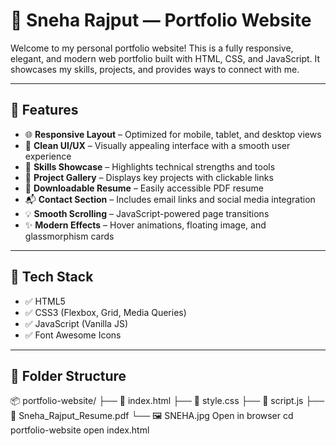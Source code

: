 # 💼 Sneha Rajput — Portfolio Website

Welcome to my personal portfolio website! This is a fully responsive, elegant, and modern web portfolio built with HTML, CSS, and JavaScript. It showcases my skills, projects, and provides ways to connect with me.

---

## 📌 Features

- 🌐 **Responsive Layout** – Optimized for mobile, tablet, and desktop views
- 🎨 **Clean UI/UX** – Visually appealing interface with a smooth user experience
- 🧠 **Skills Showcase** – Highlights technical strengths and tools
- 📂 **Project Gallery** – Displays key projects with clickable links
- 📎 **Downloadable Resume** – Easily accessible PDF resume
- 📬 **Contact Section** – Includes email links and social media integration
- 💡 **Smooth Scrolling** – JavaScript-powered page transitions
- ✨ **Modern Effects** – Hover animations, floating image, and glassmorphism cards

---

## 🚀 Tech Stack

- ✅ HTML5
- ✅ CSS3 (Flexbox, Grid, Media Queries)
- ✅ JavaScript (Vanilla JS)
- ✅ Font Awesome Icons

---

## 📁 Folder Structure

📦 portfolio-website/
├── 📄 index.html
├── 🎨 style.css
├── 📜 script.js
├── 📎 Sneha_Rajput_Resume.pdf
└── 🖼️ SNEHA.jpg
 Open in browser
cd portfolio-website
open index.html

